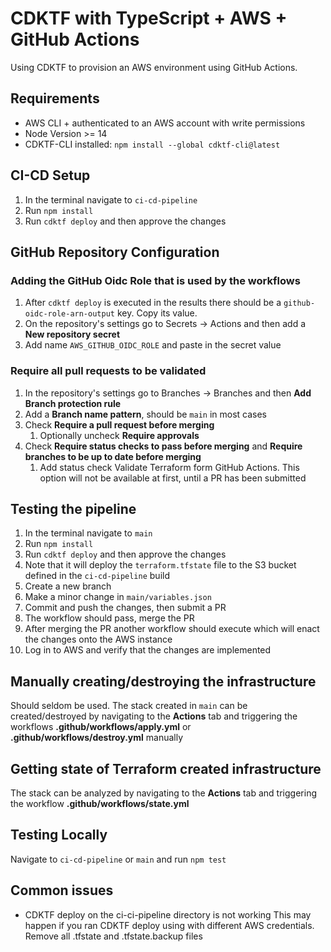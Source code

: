 # CDKTF with TypeScript + AWS + GitHub Actions
Using CDKTF to provision an AWS environment using GitHub Actions.

## Requirements
- AWS CLI + authenticated to an AWS account with write permissions
- Node Version >= 14
- CDKTF-CLI installed: `npm install --global cdktf-cli@latest`

## CI-CD Setup
1. In the terminal navigate to `ci-cd-pipeline`
2. Run `npm install`
3. Run `cdktf deploy` and then approve the changes

## GitHub Repository Configuration
### Adding the GitHub Oidc Role that is used by the workflows
1. After `cdktf deploy` is executed in the results there should be a `github-oidc-role-arn-output` key. Copy its value.
2. On the repository's settings go to Secrets -> Actions and then add a **New repository secret**
3. Add name `AWS_GITHUB_OIDC_ROLE` and paste in the secret value

### Require all pull requests to be validated
1. In the repository's settings go to Branches -> Branches and then **Add Branch protection rule**
2. Add a **Branch name pattern**, should be `main` in most cases
3. Check **Require a pull request before merging**
   1. Optionally uncheck **Require approvals**
4. Check **Require status checks to pass before merging** and **Require branches to be up to date before merging**
   1. Add status check Validate Terraform form GitHub Actions. This option will not be available at first, until a PR has been submitted

## Testing the pipeline
1. In the terminal navigate to `main`
2. Run `npm install`
3. Run `cdktf deploy` and then approve the changes
4. Note that it will deploy the `terraform.tfstate` file to the S3 bucket defined in the `ci-cd-pipeline` build
5. Create a new branch
6. Make a minor change in `main/variables.json`
7. Commit and push the changes, then submit a PR
8. The workflow should pass, merge the PR
9. After merging the PR another workflow should execute which will enact the changes onto the AWS instance
10. Log in to AWS and verify that the changes are implemented

## Manually creating/destroying the infrastructure
Should seldom be used. The stack created in `main` can be created/destroyed by navigating to the **Actions** tab and
triggering the workflows **.github/workflows/apply.yml** or **.github/workflows/destroy.yml** manually

## Getting state of Terraform created infrastructure
The stack can be analyzed by navigating to the **Actions** tab and triggering the workflow **.github/workflows/state.yml**

## Testing Locally
Navigate to `ci-cd-pipeline` or `main` and  run `npm test`

## Common issues
- CDKTF deploy on the ci-ci-pipeline directory is not working
This may happen if you ran CDKTF deploy using with different AWS credentials. Remove all .tfstate and .tfstate.backup files 
